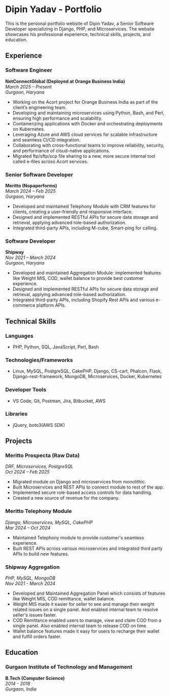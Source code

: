 # Dipin Yadav - Portfolio

This is the personal portfolio website of Dipin Yadav, a Senior Software Developer specializing in Django, PHP, and Microservices. The website showcases his professional experience, technical skills, projects, and education.

## Experience

### Software Engineer
**NetConnectGlobal (Deployed at Orange Business India)**  
*March 2025 – Present*  
*Gurgaon, Haryana*  
- Working on the Acort project for Orange Business India as part of the client’s engineering team.
- Developing and maintaining microservices using Python, Bash, and Perl, ensuring high performance and scalability.
- Containerizing applications with Docker and orchestrating deployments on Kubernetes.
- Leveraging Azure and AWS cloud services for scalable infrastructure and seamless CI/CD integration.
- Collaborating with cross-functional teams to improve reliability, security, and performance of cloud-native applications.
 - Migrated ftp/sftp/scp file sharing to a new, more secure internal tool called e-files across Acort services.
### Senior Software Developer
**Meritto (Nopaperforms)**  
*March 2024 – Feb 2025*  
*Gurgaon, Haryana*  
- Developed and maintained Telephony Module with CRM features for clients, creating a user-friendly and responsive interface.
- Designed and implemented RESTful APIs for secure data storage and retrieval, applying advanced role-based authorization.
- Integrated third-party APIs, including M-cube, Smart-ping for calling.

### Software Developer
**Shipway**  
*Nov 2021 – March 2024*  
*Gurgaon, Haryana*  
- Developed and maintained Aggregation Module: implemented features like Weight MIS, COD, wallet balance to provide best customer experience.
- Designed and implemented RESTful APIs for secure data storage and retrieval, applying advanced role-based authorization.
- Integrated third-party APIs, including Shopify Rest APIs and various e-commerce platform APIs.

## Technical Skills

### Languages
- PHP, Python, SQL, JavaScript, Perl, Bash

### Technologies/Frameworks
- Linux, MySQL, PostgreSQL, CakePHP, Django, CS-cart, Phalcon, Flask, Django-rest-framework, MongoDB, Microservices, Docker, Kubernetes

### Developer Tools
- VS Code, Git, Postman, Jira, Bitbucket, AWS

### Libraries
- jQuery, boto3(AWS SDK)

## Projects

### Meritto Prospecta (Raw Data)
*DRF, Microservices, PostgreSQL*  
*Oct 2024 – Feb 2025*  
- Migrated module on Django and microservices from monolithic.
- Built Microservices and REST APIs to connect module to rest of the app.
- Implemented secure role-based access controls for data handling.
- Created a new source of revenue for the company.

### Meritto Telephony Module
*Django, Microservices, MySQL, CakePHP*  
*Mar 2024 – Oct 2024*  
- Maintained Telephony module to provide customer's seamless experience.
- Built REST APIs across various microservices and integrated third party APIs to build new features.

### Shipway Aggregation
*PHP, MySQL, MongoDB*  
*Nov 2021 - March 2024*  
- Developed and Maintained Aggregation Panel which consists of features like Weight MIS, COD remittance, wallet balance.
- Weight MIS made it easier for seller to see and manage their weight related issues on a single panel. And enabled internal team to resolve seller's issues faster.
- COD Remittance enabled users to manage, view and claim COD from a single panel. Also enabled internal team to release COD on time.
- Wallet balance features made it easy for users to recharge their wallet and fulfill orders faster.

## Education

### Gurgaon Institute of Technology and Management
**B.Tech (Computer Science)**  
*2014 - 2018*  
*Gurgaon, India*
